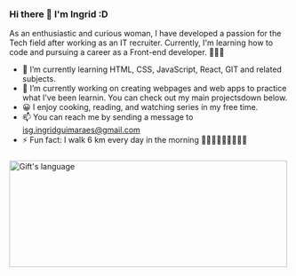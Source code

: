 ### Hi there 👋 I'm Ingrid :D

As an enthusiastic and curious woman, I have developed a passion for the Tech field after working as an IT recruiter.
Currently, I'm learning how to code and pursuing a career as a Front-end developer. 👩🏻‍💻

- 🌱 I’m currently learning HTML, CSS, JavaScript, React, GIT and related subjects.
- 🔭 I’m currently working on creating webpages and web apps to practice what I've been learnin. You can check out my main projectsdown below.
- 😀 I enjoy cooking, reading, and watching series in my free time.
- 📫 You can reach me by sending a message to isg.ingridguimaraes@gmail.com
- ⚡ Fun fact: I walk 6 km every day in the morning 🚶🏻‍♀️🚶🏻‍♀️🚶🏻‍♀️

 ###
 <div>
<img align="center" src="https://github-readme-stats-git-masterrstaa-rickstaa.vercel.app/api/top-langs/?username=ingridgsi&langs_count=10&show_icons=true&locale=en&layout=compact&theme=light" alt="Gift's language" height="192px"  width="500px"/>
</div>


